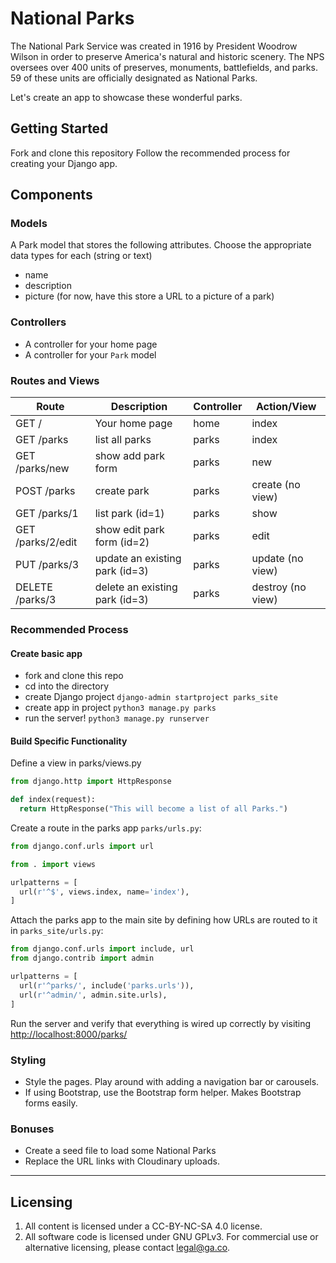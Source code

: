 # National Parks

The National Park Service was created in 1916 by President Woodrow Wilson in order to preserve America's natural and historic scenery. The NPS oversees over 400 units of preserves, monuments, battlefields, and parks. 59 of these units are officially designated as National Parks.

Let's create an app to showcase these wonderful parks.

## Getting Started

Fork and clone this repository
Follow the recommended process for creating your Django app.

## Components

### Models
A Park model that stores the following attributes. Choose the appropriate data
types for each (string or text) 
- name
- description
- picture (for now, have this store a URL to a picture of a park)

### Controllers
- A controller for your home page
- A controller for your `Park` model

### Routes and Views
| Route             | Description                    | Controller | Action/View       |
| -------           | -----                          | ----       | -----             |
| GET /             | Your home page                 | home       | index             |
| GET /parks        | list all parks                 | parks      | index             |
| GET /parks/new    | show add park form             | parks      | new               |
| POST /parks       | create park                    | parks      | create (no view)  |
| GET /parks/1      | list park (id=1)               | parks      | show              |
| GET /parks/2/edit | show edit park form (id=2)     | parks      | edit              |
| PUT /parks/3      | update an existing park (id=3) | parks      | update (no view)  |
| DELETE /parks/3   | delete an existing park (id=3) | parks      | destroy (no view) |

### Recommended Process
#### Create basic app
- fork and clone this repo
- cd into the directory
- create Django project `django-admin startproject parks_site`
- create app in project `python3 manage.py parks`
- run the server! `python3 manage.py runserver` 

#### Build Specific Functionality
Define a view in parks/views.py

```py
from django.http import HttpResponse

def index(request):
  return HttpResponse("This will become a list of all Parks.")
```

Create a route in  the parks app `parks/urls.py`:

```py
from django.conf.urls import url

from . import views

urlpatterns = [
  url(r'^$', views.index, name='index'),
]
```

Attach the parks app to the main site by defining how URLs are routed to it
in `parks_site/urls.py`:

```py
from django.conf.urls import include, url
from django.contrib import admin

urlpatterns = [
  url(r'^parks/', include('parks.urls')),
  url(r'^admin/', admin.site.urls),
]
```

Run the server and verify that everything is wired up correctly by visiting
<http://localhost:8000/parks/>

### Styling
- Style the pages. Play around with adding a navigation bar or carousels.
- If using Bootstrap, use the Bootstrap form helper. Makes Bootstrap forms easily.

### Bonuses
- Create a seed file to load some National Parks
- Replace the URL links with Cloudinary uploads.

---

## Licensing
1. All content is licensed under a CC-BY-NC-SA 4.0 license.
2. All software code is licensed under GNU GPLv3. For commercial use or alternative licensing, please contact legal@ga.co.

